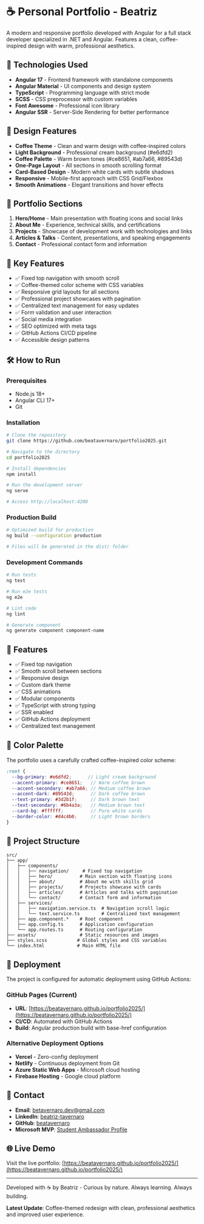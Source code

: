 # ☕ Personal Portfolio - Beatriz

A modern and responsive portfolio developed with Angular for a full stack developer specialized in .NET and Angular. Features a clean, coffee-inspired design with warm, professional aesthetics.

## 🚀 Technologies Used

- **Angular 17** - Frontend framework with standalone components
- **Angular Material** - UI components and design system
- **TypeScript** - Programming language with strict mode
- **SCSS** - CSS preprocessor with custom variables
- **Font Awesome** - Professional icon library
- **Angular SSR** - Server-Side Rendering for better performance

## 🎨 Design Features

- **Coffee Theme** - Clean and warm design with coffee-inspired colors
- **Light Background** - Professional cream background (#e6dfd2)
- **Coffee Palette** - Warm brown tones (#ce8651, #ab7a66, #89543d)
- **One-Page Layout** - All sections in smooth scrolling format
- **Card-Based Design** - Modern white cards with subtle shadows
- **Responsive** - Mobile-first approach with CSS Grid/Flexbox
- **Smooth Animations** - Elegant transitions and hover effects

## 📱 Portfolio Sections

1. **Hero/Home** - Main presentation with floating icons and social links
2. **About Me** - Experience, technical skills, and certifications
3. **Projects** - Showcase of development work with technologies and links
4. **Articles & Talks** - Content, presentations, and speaking engagements
5. **Contact** - Professional contact form and information

## 🎯 Key Features

- ✅ Fixed top navigation with smooth scroll
- ✅ Coffee-themed color scheme with CSS variables
- ✅ Responsive grid layouts for all sections
- ✅ Professional project showcases with pagination
- ✅ Centralized text management for easy updates
- ✅ Form validation and user interaction
- ✅ Social media integration
- ✅ SEO optimized with meta tags
- ✅ GitHub Actions CI/CD pipeline
- ✅ Accessible design patterns

## 🛠️ How to Run

### Prerequisites
- Node.js 18+
- Angular CLI 17+
- Git

### Installation
```bash
# Clone the repository
git clone https://github.com/beatavernaro/portfolio2025.git

# Navigate to the directory
cd portfolio2025

# Install dependencies
npm install

# Run the development server
ng serve

# Access http://localhost:4200
```

### Production Build
```bash
# Optimized build for production
ng build --configuration production

# Files will be generated in the dist/ folder
```

### Development Commands
```bash
# Run tests
ng test

# Run e2e tests
ng e2e

# Lint code
ng lint

# Generate component
ng generate component component-name
```

## 🎯 Features

- ✅ Fixed top navigation
- ✅ Smooth scroll between sections
- ✅ Responsive design
- ✅ Custom dark theme
- ✅ CSS animations
- ✅ Modular components
- ✅ TypeScript with strong typing
- ✅ SSR enabled
- ✅ GitHub Actions deployment
- ✅ Centralized text management

## 🎨 Color Palette

The portfolio uses a carefully crafted coffee-inspired color scheme:

```scss
:root {
  --bg-primary: #e6dfd2;      // Light cream background
  --accent-primary: #ce8651;   // Warm coffee brown
  --accent-secondary: #ab7a66; // Medium coffee brown
  --accent-dark: #89543d;      // Dark coffee brown
  --text-primary: #3d2b1f;     // Dark brown text
  --text-secondary: #6b4a3a;   // Medium brown text
  --card-bg: #ffffff;          // Pure white cards
  --border-color: #d4c4b0;     // Light brown borders
}
```

## 📄 Project Structure

```
src/
├── app/
│   ├── components/
│   │   ├── navigation/     # Fixed top navigation
│   │   ├── hero/          # Main section with floating icons
│   │   ├── about/         # About me with skills grid
│   │   ├── projects/      # Projects showcase with cards
│   │   ├── articles/      # Articles and talks with pagination
│   │   └── contact/       # Contact form and information
│   ├── services/
│   │   ├── navigation.service.ts  # Navigation scroll logic
│   │   └── text.service.ts        # Centralized text management
│   ├── app.component.*    # Root component
│   ├── app.config.ts      # Application configuration
│   └── app.routes.ts      # Routing configuration
├── assets/                # Static resources and images
├── styles.scss           # Global styles and CSS variables
└── index.html            # Main HTML file
```

## 🚀 Deployment

The project is configured for automatic deployment using GitHub Actions:

### GitHub Pages (Current)
- **URL**: [https://beatavernaro.github.io/portfolio2025/](https://beatavernaro.github.io/portfolio2025/)
- **CI/CD**: Automated with GitHub Actions
- **Build**: Angular production build with base-href configuration

### Alternative Deployment Options
- **Vercel** - Zero-config deployment
- **Netlify** - Continuous deployment from Git
- **Azure Static Web Apps** - Microsoft cloud hosting
- **Firebase Hosting** - Google cloud platform

## 📧 Contact

- **Email**: betavernaro.dev@gmail.com
- **LinkedIn**: [beatriz-tavernaro](https://linkedin.com/in/beatriz-tavernaro/)
- **GitHub**: [beatavernaro](https://github.com/beatavernaro)
- **Microsoft MVP**: [Student Ambassador Profile](https://mvp.microsoft.com/en-US/studentambassadors/profile/5fe90cb3-bfb3-464f-99b3-87f705e7dc07)

## 🌐 Live Demo

Visit the live portfolio: [https://beatavernaro.github.io/portfolio2025/](https://beatavernaro.github.io/portfolio2025/)

---

Developed with ☕ by Beatriz - Curious by nature. Always learning. Always building.

**Latest Update**: Coffee-themed redesign with clean, professional aesthetics and improved user experience.
